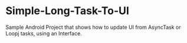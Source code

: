 # Simple-Long-Task-To-UI

Sample Android Project that shows how to update UI from AsyncTask or Loopj tasks, using an Interface.
